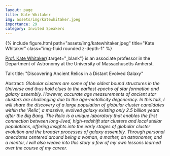 ```yaml
---
layout: page
title: Kate Whitaker
img: assets/img/katewhitaker.jpeg
importance: 29
category: Invited Speakers
---
```


<div class="row">
    <div class="col-sm mt-3 mt-md-0">
        {% include figure.html path="assets/img/katewhitaker.jpeg" title="Kate Whitaker" class="img-fluid rounded z-depth-1" %}
    </div>
</div>

[Prof. Kate Whitaker](https://www.astrowhit.com){:target="_blank"} is an associate professor in the Department of Astronomy at the University of Massachusetts Amherst.

Talk title: "Discovering Ancient Relics in a Distant Evolved Galaxy"

Abstract: _Globular clusters are some of the oldest bound structures in the Universe and thus hold clues to the earliest epochs of star formation and galaxy assembly.  However,  accurate age measurements of ancient star clusters are challenging due to the age-metallicity degeneracy. In this talk, I will share the discovery of a large population of globular cluster candidates within the 'Relic', a massive, evolved galaxy existing only 2.5 billion years after the Big Bang.  The Relic is a unique laboratory that enables the first connection between long-lived, high-redshift star clusters and local stellar populations, offering insights into the early stages of globular cluster evolution and the broader processes of galaxy assembly.  Through personal anecdotes centered around being a woman, a mother, an astronomer, and a mentor, I will also weave into this story a few of my own lessons learned over the course of my career._